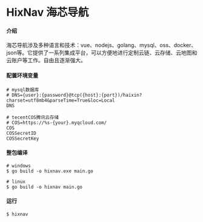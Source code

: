# HixNav 海芯导航
 
#### 介绍 
海芯导航涉及多种语言和技术：vue、nodejs、golang、mysql、oss、docker、json等。它提供了一系列集成平台，可以方便地进行定制云链、云存储、云地图和云账户等工作。自由且逐渐强大。

#### 配置环境变量

```shell
# mysql数据库
# DNS={user}:{password}@tcp({host}:{port})/haixin?charset=utf8mb4&parseTime=True&loc=Local
DNS

# tecentCOS腾讯云存储
# COS=https://%s-{your}.myqcloud.com/
COS 
COSSecretID
COSSecretKey
``` 

#### 整包编译

```shell
# windows
$ go build -o hixnav.exe main.go

# linux
$ go build -o hixnav main.go
```

#### 运行

```shell
$ hixnav
```
